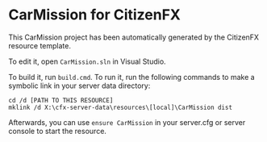 # CarMission for CitizenFX

This CarMission project has been automatically generated by the CitizenFX resource template.

To edit it, open `CarMission.sln` in Visual Studio.

To build it, run `build.cmd`. To run it, run the following commands to make a symbolic link in your server data directory:

```dos
cd /d [PATH TO THIS RESOURCE]
mklink /d X:\cfx-server-data\resources\[local]\CarMission dist
```

Afterwards, you can use `ensure CarMission` in your server.cfg or server console to start the resource.
